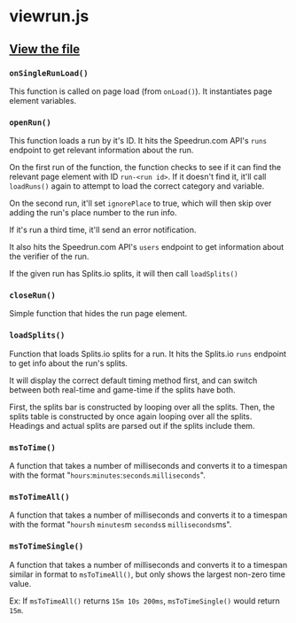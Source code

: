 # viewrun.js

## [View the file](https://github.com/VRSpeedruns/VRSR/blob/master/vrsrassets/js/viewrun.js)

### `onSingleRunLoad()`

This function is called on page load (from `onLoad()`). It instantiates page element variables.

### `openRun()`

This function loads a run by it's ID. It hits the Speedrun.com API's `runs` endpoint to get relevant information about the run.

On the first run of the function, the function checks to see if it can find the relevant page element with ID `run-<run id>`. If it doesn't find it, it'll call `loadRuns()` again to attempt to load the correct category and variable.

On the second run, it'll set `ignorePlace` to true, which will then skip over adding the run's place number to the run info.

If it's run a third time, it'll send an error notification.

It also hits the Speedrun.com API's `users` endpoint to get information about the verifier of the run.

If the given run has Splits.io splits, it will then call `loadSplits()`

### `closeRun()`

Simple function that hides the run page element.

### `loadSplits()`

Function that loads Splits.io splits for a run. It hits the Splits.io `runs` endpoint to get info about the run's splits.

It will display the correct default timing method first, and can switch between both real-time and game-time if the splits have both.

First, the splits bar is constructed by looping over all the splits. Then, the splits table is constructed by once again looping over all the splits. Headings and actual splits are parsed out if the splits include them.

### `msToTime()`

A function that takes a number of milliseconds and converts it to a timespan with the format "`hours`:`minutes`:`seconds`.`milliseconds`".

### `msToTimeAll()`

A function that takes a number of milliseconds and converts it to a timespan with the format "`hours`h `minutes`m `seconds`s `milliseconds`ms".

### `msToTimeSingle()`

A function that takes a number of milliseconds and converts it to a timespan similar in format to `msToTimeAll()`, but only shows the largest non-zero time value.

Ex: If `msToTimeAll()` returns `15m 10s 200ms`, `msToTimeSingle()` would return `15m`.